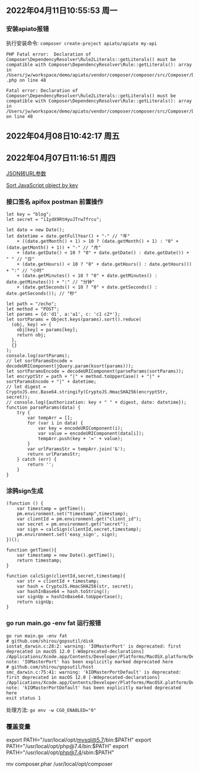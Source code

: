 

## 2022年04月11日10:55:53 周一

### 安装apiato报错

执行安装命令: `composer create-project apiato/apiato my-api`


```
PHP Fatal error:  Declaration of Composer\DependencyResolver\Rule2Literals::getLiterals() must be compatible with Composer\DependencyResolver\Rule::getLiterals(): array in /Users/jw/workspace/demo/apiato/vendor/composer/composer/src/Composer/DependencyResolver/	.php on line 48

Fatal error: Declaration of Composer\DependencyResolver\Rule2Literals::getLiterals() must be compatible with Composer\DependencyResolver\Rule::getLiterals(): array in /Users/jw/workspace/demo/apiato/vendor/composer/composer/src/Composer/DependencyResolver/Rule2Literals.php on line 48
```



## 2022年04月08日10:42:17 周五



## 2022年04月07日11:16:51 周四


[JSON转URL参数](https://blog.csdn.net/lihefei_coder/article/details/81417311)

[Sort JavaScript object by key](https://stackoverflow.com/questions/5467129/sort-javascript-object-by-key)


### 接口签名 apifox postman 前置操作

```
let key = "blog";
let secret = "i1ydX9RtHyuJTrw7frcu";

let date = new Date();
let datetime = date.getFullYear() + "-" // "年"
    + ((date.getMonth() + 1) > 10 ? (date.getMonth() + 1) : "0" + (date.getMonth() + 1)) + "-" // "月"
    + (date.getDate() < 10 ? "0" + date.getDate() : date.getDate()) + " " // "日"
    + (date.getHours() < 10 ? "0" + date.getHours() : date.getHours()) + ":" // "小时"
    + (date.getMinutes() < 10 ? "0" + date.getMinutes() : date.getMinutes()) + ":" // "分钟"
    + (date.getSeconds() < 10 ? "0" + date.getSeconds() : date.getSeconds()); // "秒"

let path = "/echo";
let method = "POST";
let params = {d:'d1', a:'a1', c: 'c1 c2*'};
let sortParams = Object.keys(params).sort().reduce(
  (obj, key) => { 
    obj[key] = params[key]; 
    return obj;
  }, 
  {}
);
console.log(sortParams);
// let sortParamsEncode = decodeURIComponent(jQuery.param(ksort(params)));
let sortParamsEncode = decodeURIComponent(parseParams(sortParams));
let encryptStr = path + "|" + method.toUpperCase() + "|" + sortParamsEncode + "|" + datetime;
// let digest = CryptoJS.enc.Base64.stringify(CryptoJS.HmacSHA256(encryptStr, secret));
// console.log({authorization: key + " " + digest, date: datetime});
function parseParams(data) {
    try {
        var tempArr = [];
        for (var i in data) {
            var key = encodeURIComponent(i);
            var value = encodeURIComponent(data[i]);
            tempArr.push(key + '=' + value);
        }
        var urlParamsStr = tempArr.join('&');
        return urlParamsStr;
    } catch (err) {
        return '';
    }
}
```

### 涂鸦sign生成

```
(function () { 
    var timestamp = getTime();
    pm.environment.set("timestamp",timestamp);
    var clientId = pm.environment.get("client_id");
    var secret = pm.environment.get("secret");
    var sign = calcSign(clientId,secret,timestamp);
    pm.environment.set('easy_sign', sign);
})();

function getTime(){
    var timestamp = new Date().getTime();
    return timestamp;
}

function calcSign(clientId,secret,timestamp){
    var str = clientId + timestamp;
    var hash = CryptoJS.HmacSHA256(str, secret);
    var hashInBase64 = hash.toString();
    var signUp = hashInBase64.toUpperCase();
    return signUp;
}
```


### go run main.go -env fat 运行报错

```
go run main.go -env fat
# github.com/shirou/gopsutil/disk
iostat_darwin.c:28:2: warning: 'IOMasterPort' is deprecated: first deprecated in macOS 12.0 [-Wdeprecated-declarations]
/Applications/Xcode.app/Contents/Developer/Platforms/MacOSX.platform/Developer/SDKs/MacOSX.sdk/System/Library/Frameworks/IOKit.framework/Headers/IOKitLib.h:132:1: note: 'IOMasterPort' has been explicitly marked deprecated here
# github.com/shirou/gopsutil/host
smc_darwin.c:75:41: warning: 'kIOMasterPortDefault' is deprecated: first deprecated in macOS 12.0 [-Wdeprecated-declarations]
/Applications/Xcode.app/Contents/Developer/Platforms/MacOSX.platform/Developer/SDKs/MacOSX.sdk/System/Library/Frameworks/IOKit.framework/Headers/IOKitLib.h:123:19: note: 'kIOMasterPortDefault' has been explicitly marked deprecated here
exit status 1
```

处理方法: `go env -w CGO_ENABLED="0"`


### 覆盖变量

export PATH="/usr/local/opt/mysql@5.7/bin:$PATH"
export PATH="/usr/local/opt/php@7.4/bin:$PATH"
export PATH="/usr/local/opt/php@7.4/sbin:$PATH"

mv composer.phar /usr/local/opt/composer
